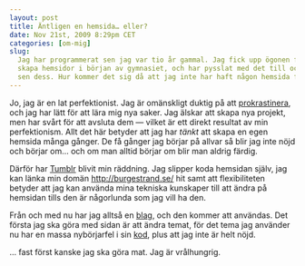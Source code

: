 ```yaml
---
layout: post
title: Äntligen en hemsida… eller?
date: Nov 21st, 2009 8:29pm CET
categories: [om-mig]
slug:
  Jag har programmerat sen jag var tio år gammal. Jag fick upp ögonen för att
  skapa hemsidor i början av gymnasiet, och har pysslat med det till och från
  sen dess. Hur kommer det sig då att jag inte har haft någon hemsida förrän nu?
---
```


Jo, jag är en lat perfektionist. Jag är omänskligt duktig på att [prokrastinera](http://sv.wiktionary.org/wiki/prokrastinera), och jag har lätt för att lära mig nya saker. Jag älskar att skapa nya projekt, men har svårt för att avsluta dem — vilket är ett direkt resultat av min perfektionism. Allt det här betyder att jag har *tänkt* att skapa en egen hemsida många gånger. De få gånger jag börjar på allvar så blir jag inte nöjd och börjar om… och om man alltid börjar om blir man aldrig färdig.

Därför har [Tumblr](http://www.tumblr.com/) blivit min räddning. Jag slipper koda hemsidan själv, jag kan länka min domän <http://burgestrand.se/> hit samt att flexibiliteten betyder att jag kan använda mina tekniska kunskaper till att ändra på hemsidan tills den är någorlunda som jag vill ha den.

Från och med nu har jag alltså en [blag](http://xkcd.com/148/), och den kommer att användas. Det första jag ska göra med sidan är att ändra temat, för det tema jag använder nu har en massa nybörjarfel i sin [kod](http://sv.wikipedia.org/wiki/K%C3%A4llkod), plus att jag inte är helt nöjd.

… fast först kanske jag ska göra mat. Jag är vrålhungrig.